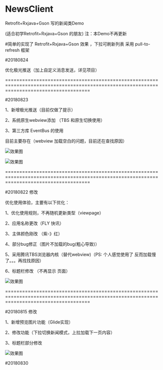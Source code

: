 # NewsClient
Retrofit+Rxjava+Gson 写的新闻类Demo

(适合初学Retrofit+Rxjava+Gson 的朋友)
注：本Demo不再更新

#简单的实现了 Retrofit+Rxjava+Gson 效果 ，下拉可刷新列表 采用 pull-to-refresh 框架



#20180824

优化极光推送（加上自定义消息发送，详见项目）

==========================================================================================================================================

#20180823

1、新增极光推送（目前仅做了提示）

2、系统原生webview添加 （TBS 和原生切换使用）

3、第三方库 EventBus 的使用

目前主要存在（webview 加载空白的问题，目前还在查找原因）

![效果图](https://github.com/mapeifan/NewsClient/blob/master/app/src/main/res/Jpush_1.png)

![效果图](https://github.com/mapeifan/NewsClient/blob/master/app/src/main/res/Jpush_2.png)


==========================================================================================================================================

#20180822 修改

优化使用体验，主要有以下优化：

1、优化使用规则，不再随机更新类型（viewpage）

2、应用名称更改（FLY 快讯）

3、主体颜色刚改 （紫-》红）

4、部分bug修正（图片不加载的bug(粗心导致)）

5、采用腾讯TBS浏览器内核（替代webview)（PS: 个人感觉使用了 反而加载慢了。。。再找找原因）

6、标题栏修改 （不再显示 页面）


![效果图](https://github.com/mapeifan/NewsClient/blob/master/app/src/main/res/效果图2.png)

==========================================================================================================================================



#20180815 修改

1、新增预览图片功能（Glide实现）

2、修改功能（下拉切换新闻模式，上拉加载下一页内容） 

3、标题栏部分修改 

![效果图](https://github.com/mapeifan/NewsClient/blob/master/app/src/main/res/效果图.png)

#20180830




